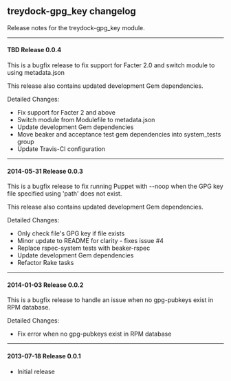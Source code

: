 ## treydock-gpg_key changelog

Release notes for the treydock-gpg_key module.

------------------------------------------

#### TBD Release 0.0.4

This is a bugfix release to fix support for Facter 2.0 and switch module to using metadata.json

This release also contains updated development Gem dependencies.

Detailed Changes:

* Fix support for Facter 2 and above
* Switch module from Modulefile to metadata.json
* Update development Gem dependencies
* Move beaker and acceptance test gem dependencies into system_tests group
* Update Travis-CI configuration

------------------------------------------

#### 2014-05-31 Release 0.0.3

This is a bugfix release to fix running Puppet with --noop when the GPG key file specified using 'path' does not exist.

This release also contains updated development Gem dependencies.

Detailed Changes:

* Only check file's GPG key if file exists
* Minor update to README for clarity - fixes issue #4
* Replace rspec-system tests with beaker-rspec
* Update development Gem dependencies
* Refactor Rake tasks

------------------------------------------

#### 2014-01-03 Release 0.0.2

This is a bugfix release to handle an issue when no gpg-pubkeys exist in RPM database.

Detailed Changes:

* Fix error when no gpg-pubkeys exist in RPM database

------------------------------------------

#### 2013-07-18 Release 0.0.1

* Initial release
